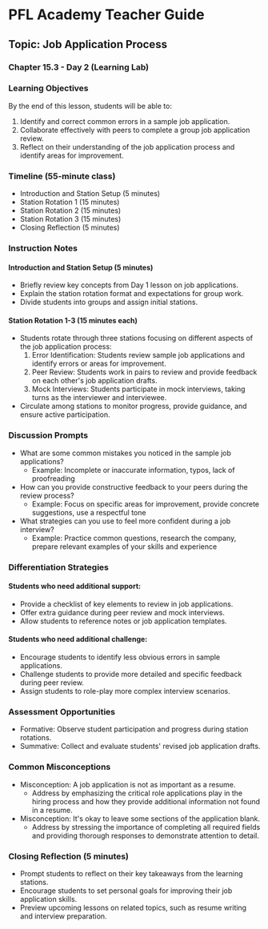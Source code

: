 # PFL Academy Teacher Guide
## Topic: Job Application Process
### Chapter 15.3 - Day 2 (Learning Lab)

### Learning Objectives
By the end of this lesson, students will be able to:
1. Identify and correct common errors in a sample job application.
2. Collaborate effectively with peers to complete a group job application review.
3. Reflect on their understanding of the job application process and identify areas for improvement.

### Timeline (55-minute class)
- Introduction and Station Setup (5 minutes)
- Station Rotation 1 (15 minutes)
- Station Rotation 2 (15 minutes)
- Station Rotation 3 (15 minutes)
- Closing Reflection (5 minutes)

### Instruction Notes
#### Introduction and Station Setup (5 minutes)
- Briefly review key concepts from Day 1 lesson on job applications.
- Explain the station rotation format and expectations for group work.
- Divide students into groups and assign initial stations.

#### Station Rotation 1-3 (15 minutes each)
- Students rotate through three stations focusing on different aspects of the job application process:
  1. Error Identification: Students review sample job applications and identify errors or areas for improvement.
  2. Peer Review: Students work in pairs to review and provide feedback on each other's job application drafts.
  3. Mock Interviews: Students participate in mock interviews, taking turns as the interviewer and interviewee.
- Circulate among stations to monitor progress, provide guidance, and ensure active participation.

### Discussion Prompts
- What are some common mistakes you noticed in the sample job applications?
  * Example: Incomplete or inaccurate information, typos, lack of proofreading
- How can you provide constructive feedback to your peers during the review process?
  * Example: Focus on specific areas for improvement, provide concrete suggestions, use a respectful tone
- What strategies can you use to feel more confident during a job interview?
  * Example: Practice common questions, research the company, prepare relevant examples of your skills and experience

### Differentiation Strategies
#### Students who need additional support:
- Provide a checklist of key elements to review in job applications.
- Offer extra guidance during peer review and mock interviews.
- Allow students to reference notes or job application templates.

#### Students who need additional challenge:
- Encourage students to identify less obvious errors in sample applications.
- Challenge students to provide more detailed and specific feedback during peer review.
- Assign students to role-play more complex interview scenarios.

### Assessment Opportunities
- Formative: Observe student participation and progress during station rotations.
- Summative: Collect and evaluate students' revised job application drafts.

### Common Misconceptions
- Misconception: A job application is not as important as a resume.
  * Address by emphasizing the critical role applications play in the hiring process and how they provide additional information not found in a resume.
- Misconception: It's okay to leave some sections of the application blank.
  * Address by stressing the importance of completing all required fields and providing thorough responses to demonstrate attention to detail.

### Closing Reflection (5 minutes)
- Prompt students to reflect on their key takeaways from the learning stations.
- Encourage students to set personal goals for improving their job application skills.
- Preview upcoming lessons on related topics, such as resume writing and interview preparation.